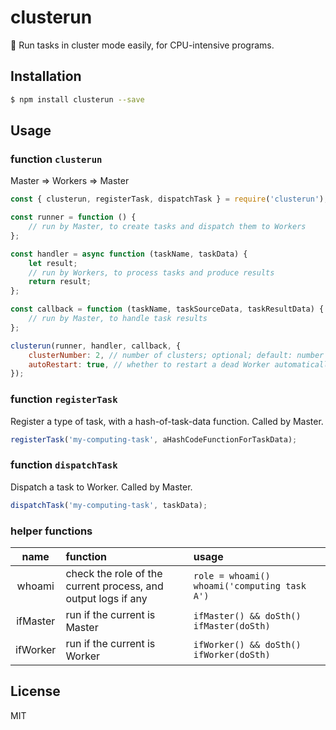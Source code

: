 # clusterun

💠 Run tasks in cluster mode easily, for CPU-intensive programs.

## Installation

```bash
$ npm install clusterun --save
```

## Usage

### function `clusterun`

Master => Workers => Master

```js
const { clusterun, registerTask, dispatchTask } = require('clusterun');

const runner = function () {
    // run by Master, to create tasks and dispatch them to Workers
};

const handler = async function (taskName, taskData) {
    let result;
    // run by Workers, to process tasks and produce results
    return result;
};

const callback = function (taskName, taskSourceData, taskResultData) {
    // run by Master, to handle task results
};

clusterun(runner, handler, callback, {
    clusterNumber: 2, // number of clusters; optional; default: number of CPU
    autoRestart: true, // whether to restart a dead Worker automatically; optional; default: false
});
```

### function `registerTask`

Register a type of task, with a hash-of-task-data function. Called by Master.

```js
registerTask('my-computing-task', aHashCodeFunctionForTaskData);
```

### function `dispatchTask`

Dispatch a task to Worker. Called by Master.

```js
dispatchTask('my-computing-task', taskData);
```

### helper functions

name | function | usage
:---: | :--- | :---
whoami | check the role of the current process, and output logs if any | `role = whoami()` `whoami('computing task A')`
ifMaster | run if the current is Master | `ifMaster() && doSth()` `ifMaster(doSth)`
ifWorker | run if the current is Worker | `ifWorker() && doSth()` `ifWorker(doSth)`

## License

MIT
